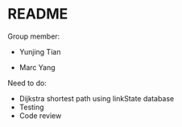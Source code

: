 # README #

Group member: 

- Yunjing Tian 

- Marc Yang


Need to do:
 
* Dijkstra shortest path using linkState database
* Testing
* Code review
